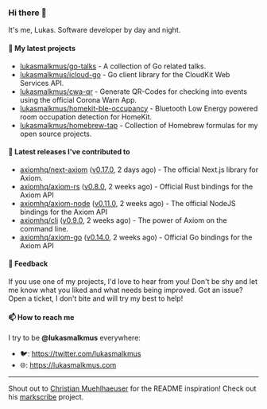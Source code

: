 ### Hi there 👋

It's me, Lukas. Software developer by day and night.

#### 🌱 My latest projects

- [lukasmalkmus/go-talks](https://github.com/lukasmalkmus/go-talks) - A collection of Go related talks.
- [lukasmalkmus/icloud-go](https://github.com/lukasmalkmus/icloud-go) - Go client library for the CloudKit Web Services API.
- [lukasmalkmus/cwa-qr](https://github.com/lukasmalkmus/cwa-qr) - Generate QR-Codes for checking into events using the official Corona Warn App.
- [lukasmalkmus/homekit-ble-occupancy](https://github.com/lukasmalkmus/homekit-ble-occupancy) - Bluetooth Low Energy powered room occupation detection for HomeKit.
- [lukasmalkmus/homebrew-tap](https://github.com/lukasmalkmus/homebrew-tap) - Collection of Homebrew formulas for my open source projects.

#### 🔭 Latest releases I've contributed to

- [axiomhq/next-axiom](https://github.com/axiomhq/next-axiom) ([v0.17.0](https://github.com/axiomhq/next-axiom/releases/tag/v0.17.0), 2 days ago) - The official Next.js library for Axiom.
- [axiomhq/axiom-rs](https://github.com/axiomhq/axiom-rs) ([v0.8.0](https://github.com/axiomhq/axiom-rs/releases/tag/v0.8.0), 2 weeks ago) - Official Rust bindings for the Axiom API
- [axiomhq/axiom-node](https://github.com/axiomhq/axiom-node) ([v0.11.0](https://github.com/axiomhq/axiom-node/releases/tag/v0.11.0), 2 weeks ago) - The official NodeJS bindings for the Axiom API
- [axiomhq/cli](https://github.com/axiomhq/cli) ([v0.9.0](https://github.com/axiomhq/cli/releases/tag/v0.9.0), 2 weeks ago) - The power of Axiom on the command line.
- [axiomhq/axiom-go](https://github.com/axiomhq/axiom-go) ([v0.14.0](https://github.com/axiomhq/axiom-go/releases/tag/v0.14.0), 2 weeks ago) - Official Go bindings for the Axiom API

#### 💬 Feedback

If you use one of my projects, I'd love to hear from you! Don't be shy and let
me know what you liked and what needs being improved. Got an issue? Open a
ticket, I don't bite and will try my best to help!

#### 📫 How to reach me

I try to be **@lukasmalkmus** everywhere:

- 🐦: https://twitter.com/lukasmalkmus
- 🌐: https://lukasmalkmus.com

---

Shout out to [Christian Muehlhaeuser](https://github.com/muesli) for the README
inspiration! Check out his [markscribe](https://github.com/muesli/markscribe)
project.
